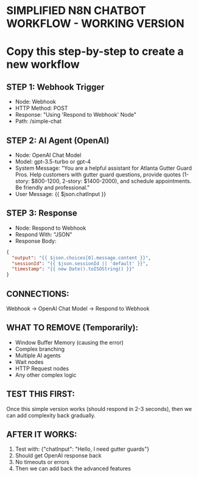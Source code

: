 # SIMPLIFIED N8N CHATBOT WORKFLOW - WORKING VERSION
# Copy this step-by-step to create a new workflow

## STEP 1: Webhook Trigger
- Node: Webhook
- HTTP Method: POST
- Response: "Using 'Respond to Webhook' Node"
- Path: /simple-chat

## STEP 2: AI Agent (OpenAI)
- Node: OpenAI Chat Model
- Model: gpt-3.5-turbo or gpt-4
- System Message: "You are a helpful assistant for Atlanta Gutter Guard Pros. Help customers with gutter guard questions, provide quotes (1-story: $800-1200, 2-story: $1400-2000), and schedule appointments. Be friendly and professional."
- User Message: {{ $json.chatInput }}

## STEP 3: Response
- Node: Respond to Webhook
- Respond With: "JSON"
- Response Body: 
```json
{
  "output": "{{ $json.choices[0].message.content }}",
  "sessionId": "{{ $json.sessionId || 'default' }}",
  "timestamp": "{{ new Date().toISOString() }}"
}
```

## CONNECTIONS:
Webhook → OpenAI Chat Model → Respond to Webhook

## WHAT TO REMOVE (Temporarily):
- Window Buffer Memory (causing the error)
- Complex branching
- Multiple AI agents
- Wait nodes
- HTTP Request nodes
- Any other complex logic

## TEST THIS FIRST:
Once this simple version works (should respond in 2-3 seconds), then we can add complexity back gradually.

## AFTER IT WORKS:
1. Test with: {"chatInput": "Hello, I need gutter guards"}
2. Should get OpenAI response back
3. No timeouts or errors
4. Then we can add back the advanced features
